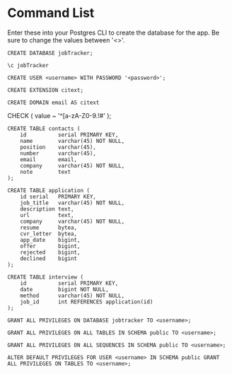 # Command List

Enter these into your Postgres CLI to create the database for the app. Be sure to change the values between '<>'.

	CREATE DATABASE jobTracker;

	\c jobTracker

	CREATE USER <username> WITH PASSWORD '<password>';
	
	CREATE EXTENSION citext;

	CREATE DOMAIN email AS citext
  CHECK ( value ~ '^[a-zA-Z0-9.!#$%&''*+/=?^_`{|}~-]+@[a-zA-Z0-9](?:[a-zA-Z0-9-]{0,61}[a-zA-Z0-9])?(?:\.[a-zA-Z0-9](?:[a-zA-Z0-9-]{0,61}[a-zA-Z0-9])?)*$' );
		
	CREATE TABLE contacts (
		id 			serial PRIMARY KEY,
		name 		varchar(45) NOT NULL,
		position 	varchar(45),
		number 		varchar(45),
		email 		email,
		company 	varchar(45) NOT NULL,
		note 		text
	); 

	CREATE TABLE application (
		id serial 	PRIMARY KEY,
		job_title 	varchar(45) NOT NULL,
		description text,
		url 		text,
		company 	varchar(45) NOT NULL,
		resume 		bytea,
		cvr_letter 	bytea,
		app_date 	bigint,
		offer 		bigint,
		rejected 	bigint,
		declined 	bigint
	);

	CREATE TABLE interview (
		id 			serial PRIMARY KEY,
		date 		bigint NOT NULL,
		method 		varchar(45) NOT NULL,
		job_id 		int REFERENCES application(id)
	);

	GRANT ALL PRIVILEGES ON DATABASE jobtracker TO <username>;

	GRANT ALL PRIVILEGES ON ALL TABLES IN SCHEMA public TO <username>;

	GRANT ALL PRIVILEGES ON ALL SEQUENCES IN SCHEMA public TO <username>;

	ALTER DEFAULT PRIVILEGES FOR USER <username> IN SCHEMA public GRANT ALL PRIVILEGES ON TABLES TO <username>;